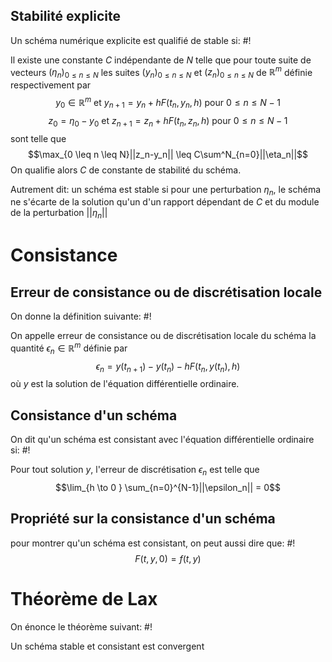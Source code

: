 ## Stabilité explicite
Un schéma numérique explicite est qualifié de stable si: #!

Il existe une constante $C$ indépendante de $N$ telle que pour toute suite de vecteurs $(\eta_n)_{0 \leq n \leq N}$ les suites $(y_n)_{0 \leq n \leq N}$ et $(z_n)_{0 \leq n \leq N}$ de $\mathbb R^m$ définie respectivement par
$$y_0 \in \mathbb R^m \text{ et } y_{n+1} = y_n + hF(t_n, y_n, h) \text{ pour } 0 \leq n \leq N-1$$ $$z_0 = \eta_0 -y_0 \text{ et } z_{n+1} = z_n + h F(t_n, z_n, h)  \text{ pour } 0 \leq n \leq N-1$$sont telle que
$$\max_{0 \leq n \leq N}||z_n-y_n|| \leq C\sum^N_{n=0}||\eta_n||$$On qualifie alors $C$ de constante de stabilité du schéma.

Autrement dit: un schéma est stable si pour une perturbation $\eta_n$, le schéma ne s'écarte de la solution qu'un d'un rapport dépendant de $C$ et du module de la perturbation $||\eta_n||$

# Consistance

## Erreur de consistance ou de discrétisation locale
On donne la définition suivante: #!

On appelle erreur de consistance ou de discrétisation locale du schéma la quantité $\epsilon_n \in \mathbb R^m$ définie par $$\epsilon_n  = y(t_{n+1}) -y(t_n) - hF(t_n, y(t_n), h)$$où $y$ est la solution de l'équation différentielle ordinaire.

## Consistance d'un schéma
On dit qu'un schéma est consistant avec l'équation différentielle ordinaire si: #!

Pour tout solution $y$, l'erreur de discrétisation $\epsilon_n$ est telle que
$$\lim_{h \to 0 } \sum_{n=0}^{N-1}||\epsilon_n|| = 0$$

## Propriété sur la consistance d'un schéma
pour montrer qu'un schéma est consistant, on peut aussi dire que: #!
$$F(t, y, 0) = f(t,y)$$


# Théorème de Lax
On énonce le théorème suivant: #!

Un schéma stable et consistant est convergent
